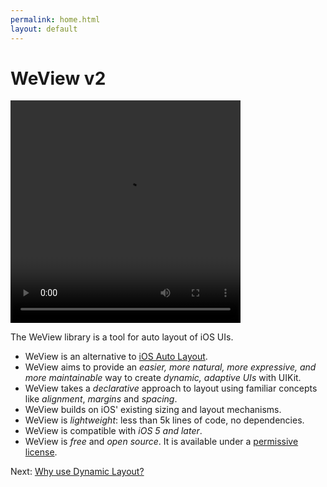 ```yaml
---
permalink: home.html
layout: default
---
```


WeView v2
==

<!-- TEMPLATE START -->

<video WIDTH="368" HEIGHT="356" AUTOPLAY="true" controls="true" LOOP="true" class="embedded_video" >
<source src="videos/video-7F14AE72-D134-4AE9-AF33-87A3FC766838-27545-00023D38783F7606.mp4" type="video/mp4" />
<source src="videos/video-7F14AE72-D134-4AE9-AF33-87A3FC766838-27545-00023D38783F7606.webm" type="video/webm" />
</video>

The WeView library is a tool for auto layout of iOS UIs. 

* WeView is an alternative to [iOS Auto Layout](https://developer.apple.com/library/ios/documentation/UserExperience/Conceptual/AutolayoutPG/Articles/Introduction.html).
* WeView aims to provide an _easier, more natural, more expressive, and more maintainable_ way to create _dynamic, adaptive UIs_ with UIKit.
* WeView takes a _declarative_ approach to layout using familiar concepts like _alignment_, _margins_ and _spacing_. 
* WeView builds on iOS' existing sizing and layout mechanisms.  
* WeView is _lightweight_: less than 5k lines of code, no dependencies.
* WeView is compatible with _iOS 5 and later_. 
* WeView is _free_ and _open source_. It is available under a [permissive license](License.html).

<!-- TEMPLATE END -->

<p class="nextLink">Next:  <a href="whyAutolayout.html">Why use Dynamic Layout?</a></p>